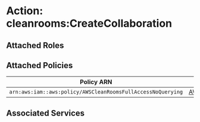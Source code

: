 # Action: cleanrooms:CreateCollaboration

## Attached Roles

## Attached Policies

| Policy ARN | Policy Name |
|------------|-------------|
| `arn:aws:iam::aws:policy/AWSCleanRoomsFullAccessNoQuerying` | [AWSCleanRoomsFullAccessNoQuerying](../policies.md#awscleanroomsfullaccessnoquerying) |

## Associated Services

